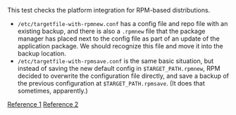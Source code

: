 This test checks the platform integration for RPM-based distributions.

* `/etc/targetfile-with-rpmnew.conf` has a config file and repo file with an
  existing backup, and there is also a `.rpmnew` file that the package manager
  has placed next to the config file as part of an update of the application
  package. We should recognize this file and move it into the backup location.
* `/etc/targetfile-with-rpmsave.conf` is the same basic situation, but instead
  of saving the new default config in `$TARGET_PATH.rpmnew`, RPM decided to
  overwrite the configuration file directly, and save a backup of the previous
  configuration at `$TARGET_PATH.rpmsave`. (It does that sometimes, apparently.)

[Reference 1](https://ask.fedoraproject.org/en/question/25722/what-are-rpmnew-files/)
[Reference 2](http://www.rpm.org/max-rpm/ch-rpm-upgrade.html)
